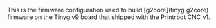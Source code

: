 This is the firmware configuration used to build [g2core](tinyg g2core) firmware on the Tinyg v9 board that shipped with the Printrbot CNC v1.

